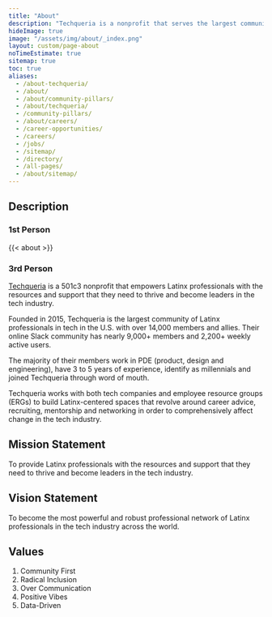 ```yaml
---
title: "About"
description: "Techqueria is a nonprofit that serves the largest community of Latinx professionals in the tech industry. 🌮"
hideImage: true
image: "/assets/img/about/_index.png"
layout: custom/page-about
noTimeEstimate: true
sitemap: true
toc: true
aliases:
  - /about-techqueria/
  - /about/
  - /about/community-pillars/
  - /about/techqueria/
  - /community-pillars/
  - /about/careers/
  - /career-opportunities/
  - /careers/
  - /jobs/
  - /sitemap/
  - /directory/
  - /all-pages/
  - /about/sitemap/
---
```


## Description

### 1st Person

{{< about >}}

### 3rd Person

[Techqueria](/about) is a 501c3 nonprofit that empowers Latinx professionals with the resources and support that they need to thrive and become leaders in the tech industry.

Founded in 2015, Techqueria is the largest community of Latinx professionals in tech in the U.S. with over 14,000 members and allies. Their online Slack community has nearly 9,000+ members and 2,200+ weekly active users.

The majority of their members work in PDE (product, design and engineering), have 3 to 5 years of experience, identify as millennials and joined Techqueria through word of mouth.

Techqueria works with both tech companies and employee resource groups (ERGs) to build Latinx-centered spaces that revolve around career advice, recruiting, mentorship and networking in order to comprehensively affect change in the tech industry.

## Mission Statement

To provide Latinx professionals with the resources and support that they need to thrive and become leaders in the tech industry.

## Vision Statement

To become the most powerful and robust professional network of Latinx professionals in the tech industry across the world.

## Values

1. Community First
2. Radical Inclusion
3. Over Communication
4. Positive Vibes
5. Data-Driven
